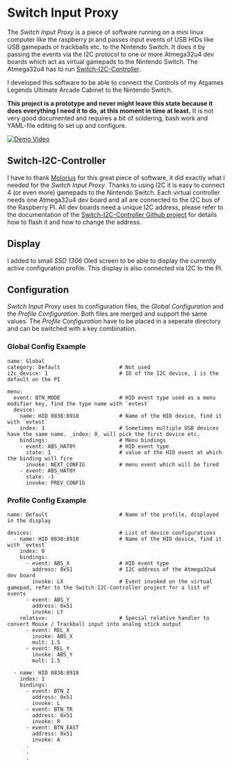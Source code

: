 # Switch Input Proxy

The _Switch Input Proxy_ is a piece of software running on a mini linux computer like the raspberry pi and passes input events of USB HIDs like USB gamepads or trackballs etc. to the Nintendo Switch. It does it by passing the events via the I2C protocol to one or more Atmega32u4 dev boards which act as virtual gamepads to the Nintendo Switch. The Atmega32u4 has to run [Switch-I2C-Controller](https://github.com/Molorius/Switch-I2C-Controller).

I developed this software to be able to connect the Controls of my Atgames Legends Ultimate Arcade Cabinet to the Nintendo Switch.

**This project is a prototype and never might leave this state because it does everything I need it to do, at this moment in time at least.**
It is not very good documented and requires a bit of soldering, bash work and YAML-file editing to set up and configure. 

[![Demo Video](https://img.youtube.com/vi/7TYzgeDPCY8/0.jpg)](https://www.youtube.com/watch?v=7TYzgeDPCY8)

## Switch-I2C-Controller

I have to thank [Molorius](https://github.com/Molorius) for this great piece of software, it did exactly what I needed for the _Switch Input Proxy_. Thanks to using I2C it is easy to connect 4 (or even more) gamepads to the Nintendo Switch. Each virtual controller needs one Atmega32u4 dev board and all are connected to the I2C bus of the Raspberry PI. All dev boards need a unique I2C address, please refer to the documentation of the [Switch-I2C-Controller Github project](https://github.com/Molorius/Switch-I2C-Controller) for details how to flash it and how to change the address.

## Display

I added to small _SSD 1306_ Oled screen to be able to display the currently active configuration profile. This display is also connected via I2C to the PI.

## Configuration

_Switch Input Proxy_ uses to configuration files, the _Global Configuration_ and the _Profile Configuration_. Both files are merged and support the same values. The _Profile Configuration_ have to be placed in a seperate directory and can be switched with a key combination.

### Global Config Example

    name: Global                        
    category: Default                   # Not used
    i2c_device: 1                       # ID of the I2C device, 1 is the default on the PI

    menu:
      event: BTN_MODE                   # HID event type used as a menu modifier key, find the type name with `evtest`
      device: 
        name: HID 0838:8918             # Name of the HID device, find it with `evtest`
        index: 1                        # Sometimes multiple USB devices have the same name. _index: 0_ will pick the first device etc.
        bindings:                       # Menu bindings
        - event: ABS_HAT0Y              # HID event type
          state: 1                      # value of the HID event at which the binding will fire
          invoke: NEXT_CONFIG           # menu event which will be fired
        - event: ABS_HAT0Y
          state: -1
          invoke: PREV_CONFIG
    
### Profile Config Example

    name: Default                       # Name of the profile, displayed in the display

    devices:                            # List of device configurations
      - name: HID 0838:8918             # Name of the HID device, find it with `evtest`
        index: 0                        
        bindings:                       
          - event: ABS_X                # HID event type
            address: 0x51               # I2C address of the Atmega32u4 dev board
            invoke: LX                  # Event invoked on the virtual gamepad, refer to the Switch-I2C-Controller project for a list of events
          - event: ABS_Y
            address: 0x51
            invoke: LY
        relative:                       # Special relative handler to convert Mouse / Trackball input into analog stick output
          - event: REL_X
            invoke: ABS_X
            mult: 1.5
          - event: REL_Y
            invoke: ABS_Y
            mult: 1.5
      
      - name: HID 0838:8918
        index: 1
        bindings:
          - event: BTN_Z
            address: 0x51
            invoke: L
          - event: BTN_TR
            address: 0x51
            invoke: R
          - event: BTN_EAST
            address: 0x51
            invoke: A
          .
          .
          .
      

